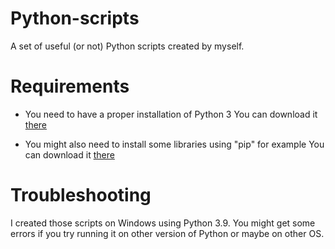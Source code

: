# Python-scripts
A set of useful (or not) Python scripts created by myself.

# Requirements
- You need to have a proper installation of Python 3
You can download it [there](https://www.python.org/downloads/)

- You might also need to install some libraries using "pip" for example
You can download it [there](https://pypi.org/project/pip/)

# Troubleshooting

I created those scripts on Windows using Python 3.9.
You might get some errors if you try running it on other version of Python or maybe on other OS.
